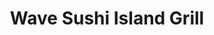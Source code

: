 ---
layout: place
title: "Wave Sushi Island Grill"
permalink: /washington/spokane/wave-sushi-island-grill.html
stateAbbr: WA
stateName: Washington
cityName: Spokane
place_id: ChIJRSmfE2EYnlQRjAhA-58BZzE
photos:
  - name: >-
      places/ChIJRSmfE2EYnlQRjAhA-58BZzE/photos/AeeoHcLSPJBbkyE5nS44xVqSEA1ViGNFXiFgHIcIz0gA5RrNjIUR7AluODAIeeO59-a9rUrycy7agosmlahU014TCFdoFxjq6eZRjCYABH5it8ZfiKL_Z7K6N40q0hvdxlIPE0YounXGpuBApd5ktMwmAz9isH-hP9OucL-Dyi8n22-BsjIMa8dSI1kkOi8nhyl7oOdQaxD8f8KMpT5cwUFgoOmej-bnoLZ0ULcgCKtxz1GGEOBoCci-r3-nEgPFowi3e2CgI1XHkv_9HyNyMG-uD_LYX0x4VsOnrFaus0T2CMtOb4otwQgWG0cKJQ_Co6XkTU6k6I1Twopw5TTfXy3G47xjA5fYIZ0p2T91mcP2UzmMg8Mj2bEvypbRON86k2Y_Gnx3vkGtwiCFLv5KA9d83k4T7CEChtk2yBcCWxQJoY3VXpr4
    widthPx: 4160
    heightPx: 3088
    authorAttributions:
      - displayName: Nathan Fletcher
        uri: https://maps.google.com/maps/contrib/117834814479368977170
        photoUri: >-
          https://lh3.googleusercontent.com/a-/ALV-UjU7iYyDVZSv4lTXk2BTFVdKgGdrs4mz1lsjN7Ai3TH2Gq7XOiEiQw=s100-p-k-no-mo
    flagContentUri: >-
      https://www.google.com/local/imagery/report/?cb_client=maps_api_places.places_api&image_key=!1e10!2sCIHM0ogKEICAgIC49pamuQE&hl=en-US
    googleMapsUri: >-
      https://www.google.com/maps/place//data=!3m4!1e2!3m2!1sCIHM0ogKEICAgIC49pamuQE!2e10!4m2!3m1!1s0x549e1861139f2945:0x3167019ffb40088c
  - name: >-
      places/ChIJRSmfE2EYnlQRjAhA-58BZzE/photos/AeeoHcLiEhWSC2OsD1D0b4ofCivP-lFKkumdF9akD-CLxQi9ImgmymF7ZPG0Bfrcq147OYMnedRU4VFERJTgsdYGwOK-fZW8zL88Ro0eo74Bk2YXtLO4f_CXlMPEqe5UrRwWAgdb6NXn1DgIJ8i-tvuPs3pcQa5aohTYbUuvWy4rWcXYWFtu5WSWcuQCmT-LwpnVPTz7_V2UeRtvtGKYvbbxkvkq61ri7FYa7Zg3sGUWSkHdclJCtKgL52_7VlGV2dtPFWTBjK1ccoQINMBgmp0uMiJ5u0KqdoXH0Sjq4CR57oLgDQ
    widthPx: 2048
    heightPx: 1365
    authorAttributions:
      - displayName: Wave Sushi Island Grill
        uri: https://maps.google.com/maps/contrib/101245165600824287632
        photoUri: >-
          https://lh3.googleusercontent.com/a-/ALV-UjWi8CvlRFdCLSGTYsYvz4TeiCeuDxYLYd2-V-dJ9ICevKH6W8E=s100-p-k-no-mo
    flagContentUri: >-
      https://www.google.com/local/imagery/report/?cb_client=maps_api_places.places_api&image_key=!1e10!2sAF1QipNgI--igpq2G3W0oAI_zgkT1wHtJE4hRmvKBrPz&hl=en-US
    googleMapsUri: >-
      https://www.google.com/maps/place//data=!3m4!1e2!3m2!1sAF1QipNgI--igpq2G3W0oAI_zgkT1wHtJE4hRmvKBrPz!2e10!4m2!3m1!1s0x549e1861139f2945:0x3167019ffb40088c
  - name: >-
      places/ChIJRSmfE2EYnlQRjAhA-58BZzE/photos/AeeoHcLEp2NqE0c7MTb5K3M5A-5N0YffU5KpRbjkPnp2AmKXkFsxsTWpm6sUgYEs9c-wafv2YmaODxGftrMZ5xZ9r2cSR8AI9FMOhpdkBba154KuI3xvZ4uhx0pj2CrO3saHSSDhMXeTo8uNJeNhgY7cR6ZhuM1Q5LSb1M41sLpuJRjGEH1NsE-_Y6pNZI45WsU49_AF-CucWWqxKLPQkZn6aX52hq-RDqS9xzn8ab-noEZnZoihh2dvpgIHqJwQpHpaKt6ID-Ikj8Y5Y0GXT4khZMLNK8cFfbffkcvMPL7TaRJtu4UU5xuSpY93zGw0irMynziHuY37vYdT3lbUMENJ5QhpuZ6dj8UJ-euks5CX-03Bfi2Ty90KPJl137ac8cKPjTjFn0RrpXzicGjCMgAyuoDfcdnYbG7A-vA74meRWJALLV4
    widthPx: 4032
    heightPx: 3024
    authorAttributions:
      - displayName: Ted D
        uri: https://maps.google.com/maps/contrib/108038751250581160795
        photoUri: >-
          https://lh3.googleusercontent.com/a/ACg8ocIbCAaVCQZRxC2Ub5w_79t4_0XUYzciAthw8tl-jyjiK2uKqg=s100-p-k-no-mo
    flagContentUri: >-
      https://www.google.com/local/imagery/report/?cb_client=maps_api_places.places_api&image_key=!1e10!2sCIHM0ogKEICAgMDwkqu51AE&hl=en-US
    googleMapsUri: >-
      https://www.google.com/maps/place//data=!3m4!1e2!3m2!1sCIHM0ogKEICAgMDwkqu51AE!2e10!4m2!3m1!1s0x549e1861139f2945:0x3167019ffb40088c
  - name: >-
      places/ChIJRSmfE2EYnlQRjAhA-58BZzE/photos/AeeoHcKXRy2spKZR1Msh0esWWmYMzdJez_nI_Chbvm6TUjG7dNQ4HaBF6QLq7nYXPG_PLJCYHs3uwitLq0-Yxsva_agd43038bmzik2QAg3nDWuKjV1obKD1ywzY8hALjv8j8vDcBLgW-D2JdVB0VjL4tJIg-CDGbe36PfNWCzBVCH5DPgpcg2D1il4BmVhSmSk11yIT7oZLUqoAGaq5g5dUCrDiHJ7JkSMil3AyhYoGOTS8WbqUHrrsq0H0qN8U0GpEDYfjI3lPyyxkGhiqOQD_7L4rpy6oHCAdqMwARNLsBExKJ8_vVz5h_poqeb5R2mSd0yHmpeSexXR53a76RfWNzp-u2uSTnJSjLi0ZhPMf5IYKzYDoWZU-wEEo_vzEsrwJAsgeuOWT2Jn2cpCKEjnsTq_VlbWrJvOxUZiVJS9C5L5M2A
    widthPx: 4032
    heightPx: 3024
    authorAttributions:
      - displayName: craig brooks
        uri: https://maps.google.com/maps/contrib/117659163693583668805
        photoUri: >-
          https://lh3.googleusercontent.com/a-/ALV-UjWU5VElljIaaq_usqHH0PZ2M_4IDrF2jblUWxIPvbIXcRnGXUo=s100-p-k-no-mo
    flagContentUri: >-
      https://www.google.com/local/imagery/report/?cb_client=maps_api_places.places_api&image_key=!1e10!2sCIHM0ogKEICAgIC_isDVCA&hl=en-US
    googleMapsUri: >-
      https://www.google.com/maps/place//data=!3m4!1e2!3m2!1sCIHM0ogKEICAgIC_isDVCA!2e10!4m2!3m1!1s0x549e1861139f2945:0x3167019ffb40088c
  - name: >-
      places/ChIJRSmfE2EYnlQRjAhA-58BZzE/photos/AeeoHcLJD8V3gWv8PnB1vFIolQGgYdi7J8FbQB9u51x_8E8tSsGOkgYdhVWW1jMxgQeIWqTiCRT4ZLdmSugvQFjbaXZrF1DSPv4l7tma9v1p32jK2eKZkQ-C32p310DJpGU_8gVZCZfH_VGAQC6QBfLP0cNJzerUaam-IZjV30tysrLxR5_TdIylP3h18yWb0QaOGfFBPKVmZJC6N781piWsEbVcJlH0VDQS4txsEw1BXBK-Tn_1V5ksaHMeTS-bhmhEntOy6Nxhg5z_N0Aq1_vtO5zay7Zdq-14KajZHXNeOPKxvkzafUYVknqAKKXe2WAExsntv7f5f1kJwDx7KUW-TH5TVNr5mnqCdXU4WuurkvRfE2cuhzycGgiSooSyInG3v6bnsjrJhfKMpr2yF2wjXFcUQb7zISfAvUN-Lt5m_xWWZP3W
    widthPx: 3072
    heightPx: 4080
    authorAttributions:
      - displayName: Erica DeMers
        uri: https://maps.google.com/maps/contrib/101619483281345627993
        photoUri: >-
          https://lh3.googleusercontent.com/a-/ALV-UjXLEH7YDXsK0SNNUUToFke6UJmw2nvrZ2CYcNm38i50Pj4MLw9khw=s100-p-k-no-mo
    flagContentUri: >-
      https://www.google.com/local/imagery/report/?cb_client=maps_api_places.places_api&image_key=!1e10!2sCIHM0ogKEICAgIDDrbD09gE&hl=en-US
    googleMapsUri: >-
      https://www.google.com/maps/place//data=!3m4!1e2!3m2!1sCIHM0ogKEICAgIDDrbD09gE!2e10!4m2!3m1!1s0x549e1861139f2945:0x3167019ffb40088c
  - name: >-
      places/ChIJRSmfE2EYnlQRjAhA-58BZzE/photos/AeeoHcIH6DPdrHgrKQk6ki39wi-YQQFliPsqrZIo7BZFWlEQbIer5qTDuVlmPXnVD0RAht9iLzIhAe-XZYyVZVxSn0pAjq4QL8w8bSwkklHcrHmtdpQjh7jyniHoQ30a7RHCEdMc32xqjAHec14IqqQGU_WmEoyxlXEVpyXmhQmecyJInLzK_SOnfMyuJwXmOzObaUKgnYPP-mPgabYcm5AdkBq0LxVtGM5JQ9ej_6iiuel7b1Xs5NdFHvxZhgwhEn1Vxzct_n2zhnNIalaNkTRhGJmB24e0LgAVxM0m2Mt_TqSxFpIOi_K0HTiayacfD_BsnlBdLnAetMhpLuYf_mhRkBFlrHrTSsbnLaN32ANmH-Wu8uIa0iqk_hIa9SkyoWrkZ_qVQhe8ZMmmNvnmvn2ZRwgjrEYCFKJZj0d-efCdZzWNHADJ
    widthPx: 4080
    heightPx: 3072
    authorAttributions:
      - displayName: Brian Lalonde
        uri: https://maps.google.com/maps/contrib/114904727680981486329
        photoUri: >-
          https://lh3.googleusercontent.com/a-/ALV-UjXZ_YgFRH-CtvlNPg6qF7aS34IBewvWhwPA56_7rwKXc2rCz9K5gQ=s100-p-k-no-mo
    flagContentUri: >-
      https://www.google.com/local/imagery/report/?cb_client=maps_api_places.places_api&image_key=!1e10!2sCIHM0ogKEICAgIDTi4qekAE&hl=en-US
    googleMapsUri: >-
      https://www.google.com/maps/place//data=!3m4!1e2!3m2!1sCIHM0ogKEICAgIDTi4qekAE!2e10!4m2!3m1!1s0x549e1861139f2945:0x3167019ffb40088c
  - name: >-
      places/ChIJRSmfE2EYnlQRjAhA-58BZzE/photos/AeeoHcJq2tcRudII61EpFNnP5cITIC-atg8rIA7cj4PPqsqsU0-xI9bgZ8Igs7qKmkpkoNVVtyCF9DkF4QG2aECjqvhht209gcoFSkPvSZMhvosndpv826nBGXjX2aDO8jxrCDUGcNjPUcOzWYWeB-L3MScmIs7YlTXe4zRX2frjbEFQ6RAoC2FTyQwdt_vkLRHJXttMNyCE3b9svA_4s4eNbYE4Zvc-mJJ2BS82k5qos-zHVin5yLhrOaRxYkg4NNW3hRk6T7EafEyqBiU9NSbsaVZ7zQW54F36dzF3zpRBf39bOqZQ2qhZ0fk82gHi1K5Rq7g04WnSNU5-IrFacy_7MqIOT5Hoo7dmKUarzsLKor0IQrlYAzjhxMId6Jsh1onF5NjN9M_fcUfcc-GepYY6HqacIX7VovYJRmkvMQvaBW-a8XtA
    widthPx: 1080
    heightPx: 1440
    authorAttributions:
      - displayName: Aaron Ahearn
        uri: https://maps.google.com/maps/contrib/110644092381652972877
        photoUri: >-
          https://lh3.googleusercontent.com/a/ACg8ocKyhNxDgjUJOHFl7nFvldvF8IZqzAF_4cKHM3FAjrEvVvhpC6M=s100-p-k-no-mo
    flagContentUri: >-
      https://www.google.com/local/imagery/report/?cb_client=maps_api_places.places_api&image_key=!1e10!2sCIHM0ogKEICAgICr_bn1yQE&hl=en-US
    googleMapsUri: >-
      https://www.google.com/maps/place//data=!3m4!1e2!3m2!1sCIHM0ogKEICAgICr_bn1yQE!2e10!4m2!3m1!1s0x549e1861139f2945:0x3167019ffb40088c
  - name: >-
      places/ChIJRSmfE2EYnlQRjAhA-58BZzE/photos/AeeoHcITVIG_bcXnkyy577ccCi6Uyk-U3nETPXp1xHC_qjUabDhuAxeiC0w5iMA1p_d0vYIvrd9c4wKBESSkilK5SCmRR0MV2zLTMzHn2vGIgig7GlTn_PnVQWfYln5U4F34PTTPUIFk6gNpU4p58UfHEFvCpXAGLMqkctrLx3h_MZL_QV6nwfBpWPMTW1JL3chN1vvg148JzhyAkl9IPg1xgFFq13sNgc92SdUlLGCndmANiRAQ5uujdwyxrJ6NHIQXGuzRnMSANiS78AgWxH_4IA4u7FwPpSTI4psJvcwddAw8rHD4PFCIW2UzowCjrmZSS5KRCj6lZhkk5qrZI6_AmTdscqBZJkl0adGbhpXbJ-pRg1gcXIxbrx8a2SsQBFue6eDCfsaJTAp3nKZQu8G-ilFgu3h7PEC5wh5TYsUgGAE
    widthPx: 3000
    heightPx: 4000
    authorAttributions:
      - displayName: Ray Charlz
        uri: https://maps.google.com/maps/contrib/100924136025642273615
        photoUri: >-
          https://lh3.googleusercontent.com/a-/ALV-UjUye-HDH2Zpc35-waXJ9BHIrAo4FrrwPh-6dW9h5LcYoIzO2Crd=s100-p-k-no-mo
    flagContentUri: >-
      https://www.google.com/local/imagery/report/?cb_client=maps_api_places.places_api&image_key=!1e10!2sCIHM0ogKEICAgICHwZHqXQ&hl=en-US
    googleMapsUri: >-
      https://www.google.com/maps/place//data=!3m4!1e2!3m2!1sCIHM0ogKEICAgICHwZHqXQ!2e10!4m2!3m1!1s0x549e1861139f2945:0x3167019ffb40088c
  - name: >-
      places/ChIJRSmfE2EYnlQRjAhA-58BZzE/photos/AeeoHcKjSea6vt1V-euBioFWw6JkFyS8-_zTFKXZyOIJF0DxdtQcD43XAPKy6yeTAwqXsjODYr5ZoL0Mt9-DfiOz0G3vtt7nNUM-SgXVu56dZTpwEw4txsqmJgBJz-OcDvfcyUrK7l2CUumSBw60mnGa8XMowGgXZe5i8cca5tmJOk8Yu6x76swxd3XGn7_IWuW3jyLF8pD5gQGMgKltV8NO1ejUQpu-kC2TcQEIc7aFw5od0q54FIrFRwpP60LoPnVxPNhym5zdKY8UT6bKqY9VBghQUSkd5KFc1TKKTHJnIoSV0OhyJ0N5XMEaiZvSzkUHcBfYkgbmJgdM9KwZpOc7BYKeXAf8ulSSQYB7MR0MEczxqCRbIJltrz3XqCJjVsV-mkfeY3wqTU4PGVqXcIh_ftr0Iqjk0E15s_nVuZQ-cVI
    widthPx: 3000
    heightPx: 4000
    authorAttributions:
      - displayName: Ray Charlz
        uri: https://maps.google.com/maps/contrib/100924136025642273615
        photoUri: >-
          https://lh3.googleusercontent.com/a-/ALV-UjUye-HDH2Zpc35-waXJ9BHIrAo4FrrwPh-6dW9h5LcYoIzO2Crd=s100-p-k-no-mo
    flagContentUri: >-
      https://www.google.com/local/imagery/report/?cb_client=maps_api_places.places_api&image_key=!1e10!2sCIHM0ogKEICAgICHwZHqHQ&hl=en-US
    googleMapsUri: >-
      https://www.google.com/maps/place//data=!3m4!1e2!3m2!1sCIHM0ogKEICAgICHwZHqHQ!2e10!4m2!3m1!1s0x549e1861139f2945:0x3167019ffb40088c
  - name: >-
      places/ChIJRSmfE2EYnlQRjAhA-58BZzE/photos/AeeoHcJ_gmwj6550IdVzfArb8aq982kaOI7XzFxPgE5wgBi7MA8iVWJIg3dkOYXCl6ujkqy_prQufKDJrliN2X56HoVs-Rv3-HgBnnp-DBuRx8XlM8cFBL58b3XJ5Q-jsCoStbSK9ZYfXmlnq3mi5Zu51aEotLedCN7qcAf74TVnp2ica9RxOLdWgm9u_S7dSipuZYwcfyrw-gro-mO29-UoidxKrc7mgjZ96rBXXYStyyJDDo-lS7UvPapNyQOflMDPpf-CT4mAb_hO9PKrJVGVkR0QF16tle3WwK3-wndOC9ecILzyA91DyAmMH5vdqColGsohhvZSTA0EwYjssPYN5z68-q0BXYTRYh4rM_v4H8KxEdtRuNEIKJgl7Nay9jgXzyoYfUWVEQC3KREEvfeZIncxlnMdnqckoXgG_uL0bCaQmw
    widthPx: 4000
    heightPx: 3000
    authorAttributions:
      - displayName: Jacob Garcia
        uri: https://maps.google.com/maps/contrib/113502934859060013487
        photoUri: >-
          https://lh3.googleusercontent.com/a-/ALV-UjU20z9qMea99Y8Fn1bXOBHNuJDdk4bmZv3rGL606vInR2kmNJQ=s100-p-k-no-mo
    flagContentUri: >-
      https://www.google.com/local/imagery/report/?cb_client=maps_api_places.places_api&image_key=!1e10!2sCIHM0ogKEICAgIDpsb29bQ&hl=en-US
    googleMapsUri: >-
      https://www.google.com/maps/place//data=!3m4!1e2!3m2!1sCIHM0ogKEICAgIDpsb29bQ!2e10!4m2!3m1!1s0x549e1861139f2945:0x3167019ffb40088c
address: 525 W 1st Ave, Spokane, WA 99201, USA
street: 525 W 1st Ave
city: Spokane
state: WA
zip: '99201'
country: USA
neighborhood: Downtown Spokane
latitude: '47.656361'
longitude: '-117.420872'
accessibility_options:
  wheelchairAccessibleParking: true
  wheelchairAccessibleEntrance: true
  wheelchairAccessibleRestroom: true
  wheelchairAccessibleSeating: true
business_status: OPERATIONAL
name: Wave Sushi Island Grill
google_maps_links:
  directionsUri: >-
    https://www.google.com/maps/dir//''/data=!4m7!4m6!1m1!4e2!1m2!1m1!1s0x549e1861139f2945:0x3167019ffb40088c!3e0
  placeUri: https://maps.google.com/?cid=3559815817086371980
  writeAReviewUri: >-
    https://www.google.com/maps/place//data=!4m3!3m2!1s0x549e1861139f2945:0x3167019ffb40088c!12e1
  reviewsUri: >-
    https://www.google.com/maps/place//data=!4m4!3m3!1s0x549e1861139f2945:0x3167019ffb40088c!9m1!1b1
  photosUri: >-
    https://www.google.com/maps/place//data=!4m3!3m2!1s0x549e1861139f2945:0x3167019ffb40088c!10e5
primary_type: Sushi Restaurant
opening_hours:
  regular: null
  current: null
secondary_opening_hours:
  regular:
    weekdayDescriptions: null
    type: null
  current:
    weekdayDescriptions: null
    type: null
phone: (509) 606-8050
price_level: PRICE_LEVEL_MODERATE
price_range: $20 &ndash; $30
rating: '4.4'
rating_count: 1497
website: http://www.wavesushiislandgrill.com/
description: null
reviews: null
parking_options: null
payment_options: null
allow_dogs: null
curbside_pickup: null
delivery: null
dine_in: null
good_for_children: null
good_for_groups: null
good_for_sports: null
live_music: null
menu_for_children: null
outdoor_seating: null
reservable: null
restroom: null
serves_beer: null
serves_breakfast: null
serves_brunch: null
serves_cocktails: null
serves_coffee: null
serves_dinner: null
serves_dessert: null
serves_lunch: null
serves_vegetarian_food: null
serves_wine: null
takeout: null

---